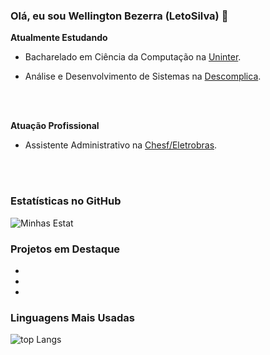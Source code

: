 ### Olá, eu sou Wellington Bezerra	(LetoSilva) 👋

 **Atualmente Estudando** 
 
 - Bacharelado em Ciência da Computação na [Uninter](https://www.uninter.com/).
 
 - Análise e Desenvolvimento de Sistemas na [Descomplica](https://descomplica.com.br/).
 <br>
 <br>
 
 **Atuação Profissional**
 - Assistente Administrativo na [Chesf/Eletrobras](https://eletrobras.com/).
 <br>
 <br>
 
 ### Estatísticas no GitHub ###
 
 ![Minhas Estat](https://github-readme-stats.vercel.app/api?username=LetoSilva&show_icons=true&theme=dark)
 
 ### Projetos em Destaque ###
 
 -
 -
 -
 
 ### Linguagens Mais Usadas ###
 
 ![top Langs](https://github-readme-stats.vercel.app/api/top-langs/?username=LetoSilva&layout=compact&theme=dark)
